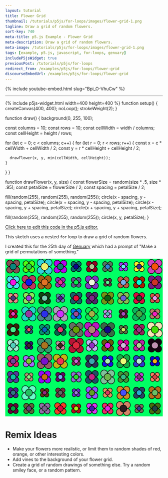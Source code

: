 ```yaml
---
layout: tutorial
title: Flower Grid
thumbnail: /tutorials/p5js/for-loops/images/flower-grid-1.png
tagline: Draw a grid of random flowers.
sort-key: 740
meta-title: p5.js Example - Flower Grid
meta-description: Draw a grid of random flowers.
meta-image: /tutorials/p5js/for-loops/images/flower-grid-1.png
tags: [example, p5.js, javascript, for-loops, genuary]
includeP5jsWidget: true
previousPost: /tutorials/p5js/for-loops
redirect_from: /examples/p5js/for-loops/flower-grid
discourseEmbedUrl: /examples/p5js/for-loops/flower-grid
---
```


{% include youtube-embed.html slug="Bpi_O-VhuCw" %}

---

{% include p5js-widget.html width=400 height=400 %}
function setup() {
  createCanvas(400, 400);
  noLoop();
  strokeWeight(2);
}

function draw() {
  background(0, 255, 100);

  const columns = 10;
  const rows = 10;
  const cellWidth = width / columns;
  const cellHeight = height / rows;

  for (let c = 0; c < columns; c++) {
    for (let r = 0; r < rows; r++) {
      const x = c * cellWidth + cellWidth / 2;
      const y = r * cellHeight + cellHeight / 2;

      drawFlower(x, y, min(cellWidth, cellHeight));
    }
  }
}

function drawFlower(x, y, size) {
  const flowerSize = random(size * .5, size * .95);
  const petalSize = flowerSize / 2;
  const spacing = petalSize / 2;

  fill(random(255), random(255), random(255));
  circle(x - spacing, y - spacing, petalSize);
  circle(x + spacing, y - spacing, petalSize);
  circle(x - spacing, y + spacing, petalSize);
  circle(x + spacing, y + spacing, petalSize);

  fill(random(255), random(255), random(255));
  circle(x, y, petalSize);
}
</script>

[Click here to edit this code in the p5.js editor.](https://editor.p5js.org/KevinWorkman/sketches/mfHrynber)

This sketch uses a nested `for` loop to draw a grid of random flowers.

I created this for the 25th day of [Genuary](https://genuary2021.github.io/) which had a prompt of "Make a grid of permutations of something."

![flower grid](/tutorials/p5js/for-loops/images/flower-grid-2.png)

# Remix Ideas

- Make your flowers more realistic, or limit them to random shades of red, orange, or other interesting colors.
- Add vines to the background of your flower grid.
- Create a grid of random drawings of something else. Try a random smiley face, or a random pattern.
